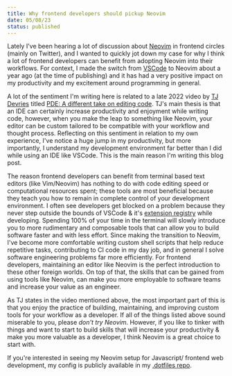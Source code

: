 ```yaml
---
title: Why frontend developers should pickup Neovim
date: 05/08/23
status: published
---
```


Lately I've been hearing a lot of discussion about [Neovim](https://neovim.io/) in frontend circles (mainly on Twitter), and I wanted to quickly jot down my case for why I think a lot of frontend developers can benefit from adopting Neovim into their workflows. For context, I made the switch from [VSCode](https://code.visualstudio.com/) to Neovim about a year ago (at the time of publishing) and it has had a very positive impact on my productivity and my excitement around programming in general. 

A lot of the sentiment I'm writing here is related to a late 2022 video by [TJ Devries](https://github.com/tjdevries) titled [PDE: A different take on editing code](https://www.youtube.com/watch?v=QMVIJhC9Veg). TJ's main thesis is that an IDE can certainly increase productivity and enjoyment while writing code, however, when you make the leap to something like Neovim, your editor can be custom tailored to be compatible with your workflow and thought process. Reflecting on this sentiment in relation to my own experience, I've notice a huge jump in my productivity, but more importantly, I understand my development environment far better than I did while using an IDE like VSCode. This is the main reason I'm writing this blog post. 

The reason frontend developers can benefit from terminal based text editors (like Vim/Neovim) has nothing to do with code editing speed or computational resources spent; these tools are most beneficial because they teach you how to remain in complete control of your development environment. I often see developers get blocked on a problem because they never step outside the bounds of VSCode & it's [extension registry](https://marketplace.visualstudio.com/VSCode) while developing. Spending 100% of your time in the terminal will slowly introduce you to more rudimentary and composable tools that can allow you to build software faster and with less effort. Since making the transition to Neovim, I've become more comfortable writing custom shell scripts that help reduce repetitive tasks, contributing to CI code in my day job, and in general I solve software engineering problems far more efficiently. For frontend developers, maintaining an editor like Neovim is the perfect introduction to these other foreign worlds. On top of that, the skills that can be gained from using tools like Neovim, can make you more employable to software teams and increase your value as an engineer.

As TJ states in the video mentioned above, the most important part of this is that you enjoy the practice of building, maintaining, and improving custom tools for your workflow as a developer. If all of the things listed above sound miserable to you, please _don't try Neovim_. However, if you like to tinker with things and want to start to build skills that will increase your productivity & make you more valuable as a developer, I think Neovim is a great choice to start with.

If you're interested in seeing my Neovim setup for Javascript/ frontend web development, my config is publicly available in my [.dotfiles repo](https://github.com/stordahl/.dotfiles).
